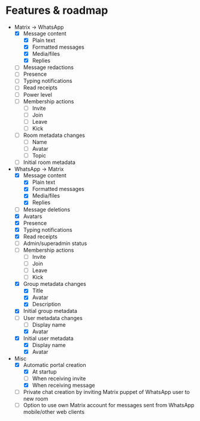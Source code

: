# Features & roadmap
* Matrix → WhatsApp
  * [x] Message content
    * [x] Plain text
    * [x] Formatted messages
    * [x] Media/files
    * [x] Replies
  * [ ] Message redactions
  * [ ] Presence
  * [ ] Typing notifications
  * [ ] Read receipts
  * [ ] Power level
  * [ ] Membership actions
    * [ ] Invite
    * [ ] Join
    * [ ] Leave
    * [ ] Kick
  * [ ] Room metadata changes
    * [ ] Name
    * [ ] Avatar
    * [ ] Topic
  * [ ] Initial room metadata
* WhatsApp → Matrix
  * [x] Message content
    * [x] Plain text
    * [x] Formatted messages
    * [x] Media/files
    * [x] Replies
  * [ ] Message deletions
  * [x] Avatars
  * [x] Presence
  * [x] Typing notifications
  * [x] Read receipts
  * [ ] Admin/superadmin status
  * [ ] Membership actions
    * [ ] Invite
    * [ ] Join
    * [ ] Leave
    * [ ] Kick
  * [x] Group metadata changes
    * [x] Title
    * [x] Avatar
    * [x] Description
  * [x] Initial group metadata
  * [ ] User metadata changes
    * [ ] Display name
    * [x] Avatar
  * [x] Initial user metadata
    * [x] Display name
    * [x] Avatar
* Misc
  * [x] Automatic portal creation
    * [x] At startup
    * [ ] When receiving invite
    * [x] When receiving message
  * [ ] Private chat creation by inviting Matrix puppet of WhatsApp user to new room
  * [ ] Option to use own Matrix account for messages sent from WhatsApp mobile/other web clients
